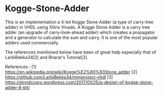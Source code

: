 # Kogge-Stone-Adder
This is an implementation a 4-bit Kogge Stone Adder (a type of carry-tree adder) in VHDL using Xilinx Vivado. A Kogge Stone Adder is a carry tree adder (an upgrade of carry-look-ahead adder) which creates a propagator and a generator to calculate the sum and carry. It is one of the most popular adders used commercially.

The references mentioned below have been of great help especially that of LarbiBekka34[2] and Bharat's Tutorial[3].

References : [1] https://en.wikipedia.org/wiki/Kogge%E2%80%93Stone_adder
             [2] https://github.com/LarbiBekka34/miniproject-vhdl
             [3] https://elnndccpro.wordpress.com/2017/01/25/a-design-of-kogge-stone-adder-8-bit/
